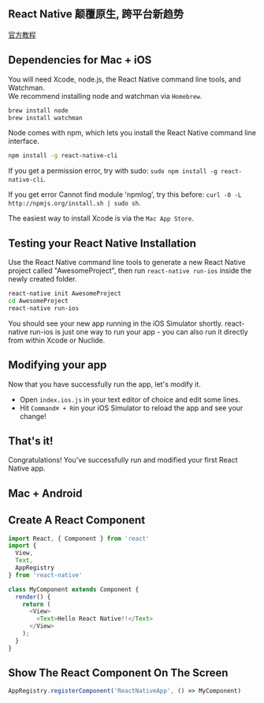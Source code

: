 ## React Native 颠覆原生, 跨平台新趋势
[官方教程](https://facebook.github.io/react-native/docs/getting-started.html)

## Dependencies for Mac + iOS
You will need Xcode, node.js, the React Native command line tools, and Watchman.  
We recommend installing node and watchman via `Homebrew`.
```sh
brew install node
brew install watchman
```
Node comes with npm, which lets you install the React Native command line interface.
```sh
npm install -g react-native-cli
```
If you get a permission error, try with sudo: `sudo npm install -g react-native-cli`.

If you get error Cannot find module 'npmlog', try this before: `curl -0 -L http://npmjs.org/install.sh | sudo sh`.

The easiest way to install Xcode is via the `Mac App Store`.

## Testing your React Native Installation
Use the React Native command line tools to generate a new React Native project called "AwesomeProject", then run `react-native run-ios` inside the newly created folder.
```sh
react-native init AwesomeProject
cd AwesomeProject
react-native run-ios
```
You should see your new app running in the iOS Simulator shortly. react-native run-ios is just one way to run your app - you can also run it directly from within Xcode or Nuclide.

## Modifying your app
Now that you have successfully run the app, let's modify it.

- Open `index.ios.js` in your text editor of choice and edit some lines.
- Hit `Command⌘ + R`in your iOS Simulator to reload the app and see your change!
## That's it!
Congratulations! You've successfully run and modified your first React Native app.
## Mac + Android

## Create A React Component
```js
import React, { Component } from 'react'
import {
  View,
  Text,
  AppRegistry
} from 'react-native'

class MyComponent extends Component {
  render() {
    return (
      <View>
        <Text>Hello React Native!!</Text>
      </View>
    );
  }
}
```
## Show The React Component On The Screen
```js
AppRegistry.registerComponent('ReactNativeApp', () => MyComponent)
```
